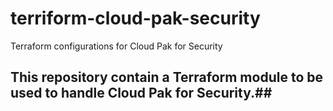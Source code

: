 # terriform-cloud-pak-security
Terraform configurations for Cloud Pak for Security
## This repository contain a Terraform module to be used to handle Cloud Pak for Security.##
